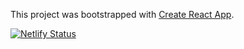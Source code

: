 This project was bootstrapped with [Create React App](https://github.com/facebook/create-react-app).

[![Netlify Status](https://api.netlify.com/api/v1/badges/dc6dd8bd-9a4b-4343-891b-e52cec090c77/deploy-status)](https://app.netlify.com/sites/rawn-mobile-store/deploys)
